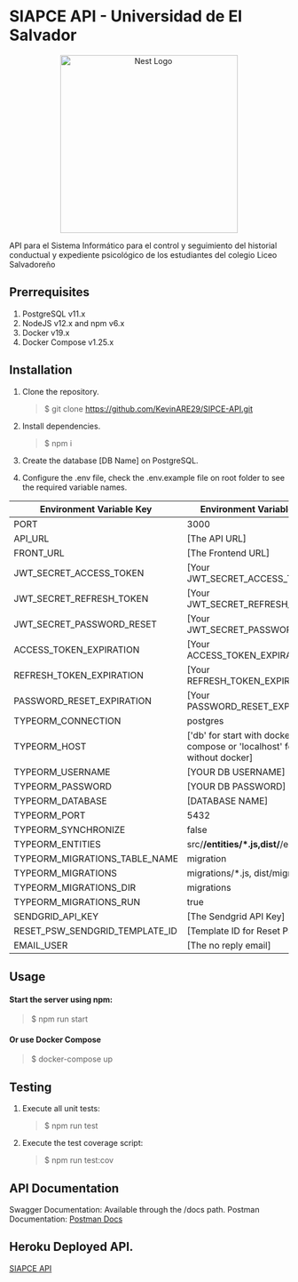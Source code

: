 # SIAPCE API - Universidad de El Salvador

<div align="center">
  <a href="http://nestjs.com/" target="blank"><img src="https://nestjs.com/img/logo_text.svg" width="320" alt="Nest Logo" /></a>
</div>

API para el Sistema Informático para el control y seguimiento del historial conductual y expediente psicológico de los estudiantes del colegio Liceo Salvadoreño

## Prerrequisites

1. PostgreSQL v11.x
2. NodeJS v12.x and npm v6.x
3. Docker v19.x
4. Docker Compose v1.25.x

## Installation

1. Clone the repository.
   > \$ git clone https://github.com/KevinARE29/SIPCE-API.git
2. Install dependencies.
   > \$ npm i
3. Create the database [DB Name] on PostgreSQL.

4. Configure the .env file, check the .env.example file on root folder to see the required variable names.

<center>

| Environment Variable Key       | Environment Variable Value                                                   |
| ------------------------------ | ---------------------------------------------------------------------------- |
| PORT                           | 3000                                                                         |
| API_URL                        | [The API URL]                                                                |
| FRONT_URL                      | [The Frontend URL]                                                           |
| JWT_SECRET_ACCESS_TOKEN        | [Your JWT_SECRET_ACCESS_TOKEN]                                               |
| JWT_SECRET_REFRESH_TOKEN       | [Your JWT_SECRET_REFRESH_TOKEN]                                              |
| JWT_SECRET_PASSWORD_RESET      | [Your JWT_SECRET_PASSWORD_RESET]                                             |
| ACCESS_TOKEN_EXPIRATION        | [Your ACCESS_TOKEN_EXPIRATION]                                               |
| REFRESH_TOKEN_EXPIRATION       | [Your REFRESH_TOKEN_EXPIRATION]                                              |
| PASSWORD_RESET_EXPIRATION      | [Your PASSWORD_RESET_EXPIRATION]                                             |
| TYPEORM_CONNECTION             | postgres                                                                     |
| TYPEORM_HOST                   | ['db' for start with docker-compose or 'localhost' for start without docker] |
| TYPEORM_USERNAME               | [YOUR DB USERNAME]                                                           |
| TYPEORM_PASSWORD               | [YOUR DB PASSWORD]                                                           |
| TYPEORM_DATABASE               | [DATABASE NAME]                                                              |
| TYPEORM_PORT                   | 5432                                                                         |
| TYPEORM_SYNCHRONIZE            | false                                                                        |
| TYPEORM_ENTITIES               | src/**/entities/\*.js,dist/**/entities/\*.js                                 |
| TYPEORM_MIGRATIONS_TABLE_NAME  | migration                                                                    |
| TYPEORM_MIGRATIONS             | migrations/\*.js, dist/migrations/\_.js                                      |
| TYPEORM_MIGRATIONS_DIR         | migrations                                                                   |
| TYPEORM_MIGRATIONS_RUN         | true                                                                         |
| SENDGRID_API_KEY               | [The Sendgrid API Key]                                                       |
| RESET_PSW_SENDGRID_TEMPLATE_ID | [Template ID for Reset Password]                                             |
| EMAIL_USER                     | [The no reply email]                                                         |

</center>

## Usage

#### Start the server using npm:

> \$ npm run start

#### Or use Docker Compose

> \$ docker-compose up

## Testing

1. Execute all unit tests:

   > \$ npm run test

2. Execute the test coverage script:
   > \$ npm run test:cov

## API Documentation

Swagger Documentation: Available through the /docs path.
Postman Documentation: [Postman Docs](https://documenter.getpostman.com/view/11301441/SzmmUEd3)

## Heroku Deployed API.

[SIAPCE API](https://dev-sipce-api.herokuapp.com/docs/)
